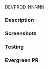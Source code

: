 DEVPROD-NNNNN

### Description
<!-- add description, context, thought process, etc -->

### Screenshots
<!-- add screenshots of visible changes -->

### Testing
<!-- add a description of how you tested it -->

### Evergreen PR
<!-- link to a corresponding Evergreen PR if applicable -->
